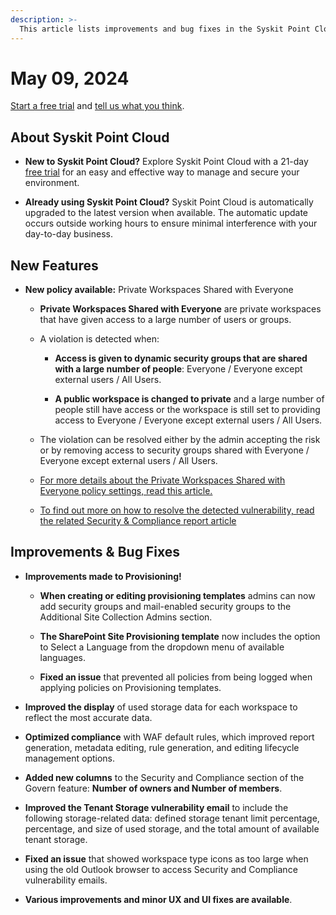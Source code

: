 ```yaml
---
description: >-
  This article lists improvements and bug fixes in the Syskit Point Cloud version 2024.3.48.11
---
```


# May 09, 2024

[Start a free trial](https://www.syskit.com/products/point/free-trial/) and [tell us what you think](https://www.syskit.com/company/contact-us/).


## About Syskit Point Cloud

* **New to Syskit Point Cloud?** Explore Syskit Point Cloud with a 21-day [free trial](https://www.syskit.com/products/point/free-trial/) for an easy and effective way to manage and secure your environment.

* **Already using Syskit Point Cloud?** Syskit Point Cloud is automatically upgraded to the latest version when available. The automatic update occurs outside working hours to ensure minimal interference with your day-to-day business.

## New Features

* **New policy available:** Private Workspaces Shared with Everyone

  * **Private Workspaces Shared with Everyone** are private workspaces that have given access to a large number of users or groups. 

  * A violation is detected when:
  
    * **Access is given to dynamic security groups that are shared with a large number of people**: Everyone / Everyone except external users / All Users. 

    * **A public workspace is changed to private** and a large number of people still have access or the workspace is still set to providing access to Everyone / Everyone except external users / All Users.

  * The violation can be resolved either by the admin accepting the risk or by removing access to security groups shared with Everyone / Everyone except external users / All Users.

  * [For more details about the Private Workspaces Shared with Everyone policy settings, read this article.](../../governance-and-automation/automated-workflows/private-workspaces-shared-with-everyone-admin.md)

  * [To find out more on how to resolve the detected vulnerability, read the related Security & Compliance report article](../../governance-and-automation/security-compliance-checks/private-workspaces-shared-with-everyone.md)



## Improvements & Bug Fixes

* **Improvements made to Provisioning!**

  * **When creating or editing provisioning templates** admins can now add security groups and mail-enabled security groups to the Additional Site Collection Admins section.

  * **The SharePoint Site Provisioning template** now includes the option to Select a Language from the dropdown menu of available languages.
  
  * **Fixed an issue** that prevented all policies from being logged when applying policies on Provisioning templates. 

* **Improved the display** of used storage data for each workspace to reflect the most accurate data. 

* **Optimized compliance** with WAF default rules, which improved report generation, metadata editing, rule generation, and editing lifecycle management options.

* **Added new columns** to the Security and Compliance section of the Govern feature: **Number of owners and Number of members**.

* **Improved the Tenant Storage vulnerability email** to include the following storage-related data: defined storage tenant limit percentage, percentage, and size of used storage, and the total amount of available tenant storage.

* **Fixed an issue** that showed workspace type icons as too large when using the old Outlook browser to access Security and Compliance vulnerability emails.

* **Various improvements and minor UX and UI fixes are available**.